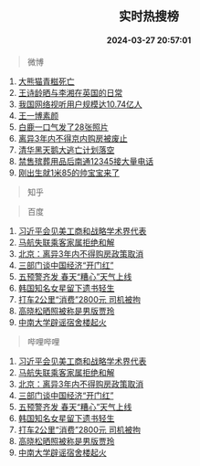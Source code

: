 <div align="center"><h2>实时热搜榜</h2><h4>2024-03-27 20:57:01</h4></div>

> 微博  

1. [大熊猫青糍死亡](https://s.weibo.com/weibo?q=%23%E5%A4%A7%E7%86%8A%E7%8C%AB%E9%9D%92%E7%B3%8D%E6%AD%BB%E4%BA%A1%23&t=31&band_rank=1&Refer=top)<br />
2. [王诗龄晒与李湘在英国的日常](https://s.weibo.com/weibo?q=%23%E7%8E%8B%E8%AF%97%E9%BE%84%E6%99%92%E4%B8%8E%E6%9D%8E%E6%B9%98%E5%9C%A8%E8%8B%B1%E5%9B%BD%E7%9A%84%E6%97%A5%E5%B8%B8%23&t=31&band_rank=2&Refer=top)<br />
3. [我国网络视听用户规模达10.74亿人](https://s.weibo.com/weibo?q=%23%E6%88%91%E5%9B%BD%E7%BD%91%E7%BB%9C%E8%A7%86%E5%90%AC%E7%94%A8%E6%88%B7%E8%A7%84%E6%A8%A1%E8%BE%BE10.74%E4%BA%BF%E4%BA%BA%23&t=31&band_rank=3&Refer=top)<br />
4. [王一博素颜](https://s.weibo.com/weibo?q=%E7%8E%8B%E4%B8%80%E5%8D%9A%E7%B4%A0%E9%A2%9C&t=31&band_rank=4&Refer=top)<br />
5. [白鹿一口气发了28张照片](https://s.weibo.com/weibo?q=%23%E7%99%BD%E9%B9%BF%E4%B8%80%E5%8F%A3%E6%B0%94%E5%8F%91%E4%BA%8628%E5%BC%A0%E7%85%A7%E7%89%87%23&t=31&band_rank=5&Refer=top)<br />
6. [离异3年内不得京内购房被废止](https://s.weibo.com/weibo?q=%23%E7%A6%BB%E5%BC%823%E5%B9%B4%E5%86%85%E4%B8%8D%E5%BE%97%E4%BA%AC%E5%86%85%E8%B4%AD%E6%88%BF%E8%A2%AB%E5%BA%9F%E6%AD%A2%23&t=31&band_rank=6&Refer=top)<br />
7. [清华黑天鹅大逃亡计划落空](https://s.weibo.com/weibo?q=%23%E6%B8%85%E5%8D%8E%E9%BB%91%E5%A4%A9%E9%B9%85%E5%A4%A7%E9%80%83%E4%BA%A1%E8%AE%A1%E5%88%92%E8%90%BD%E7%A9%BA%23&t=31&band_rank=7&Refer=top)<br />
8. [禁售殡葬用品后南通12345接大量电话](https://s.weibo.com/weibo?q=%23%E7%A6%81%E5%94%AE%E6%AE%A1%E8%91%AC%E7%94%A8%E5%93%81%E5%90%8E%E5%8D%97%E9%80%9A12345%E6%8E%A5%E5%A4%A7%E9%87%8F%E7%94%B5%E8%AF%9D%23&t=31&band_rank=8&Refer=top)<br />
9. [刚出生就1米85的帅宝宝来了](https://s.weibo.com/weibo?q=%23%E5%88%9A%E5%87%BA%E7%94%9F%E5%B0%B11%E7%B1%B385%E7%9A%84%E5%B8%85%E5%AE%9D%E5%AE%9D%E6%9D%A5%E4%BA%86%23&t=31&band_rank=9&Refer=top)<br />

> 知乎  


> 百度  

1. [习近平会见美工商和战略学术界代表](https://www.baidu.com/s?wd=%E4%B9%A0%E8%BF%91%E5%B9%B3%E4%BC%9A%E8%A7%81%E7%BE%8E%E5%B7%A5%E5%95%86%E5%92%8C%E6%88%98%E7%95%A5%E5%AD%A6%E6%9C%AF%E7%95%8C%E4%BB%A3%E8%A1%A8&sa=fyb_news&rsv_dl=fyb_news)<br />
2. [马航失联乘客家属拒绝和解](https://www.baidu.com/s?wd=%E9%A9%AC%E8%88%AA%E5%A4%B1%E8%81%94%E4%B9%98%E5%AE%A2%E5%AE%B6%E5%B1%9E%E6%8B%92%E7%BB%9D%E5%92%8C%E8%A7%A3&sa=fyb_news&rsv_dl=fyb_news)<br />
3. [北京：离异3年内不得购房政策取消](https://www.baidu.com/s?wd=%E5%8C%97%E4%BA%AC%EF%BC%9A%E7%A6%BB%E5%BC%823%E5%B9%B4%E5%86%85%E4%B8%8D%E5%BE%97%E8%B4%AD%E6%88%BF%E6%94%BF%E7%AD%96%E5%8F%96%E6%B6%88&sa=fyb_news&rsv_dl=fyb_news)<br />
4. [三部门谈中国经济“开门红”](https://www.baidu.com/s?wd=%E4%B8%89%E9%83%A8%E9%97%A8%E8%B0%88%E4%B8%AD%E5%9B%BD%E7%BB%8F%E6%B5%8E%E2%80%9C%E5%BC%80%E9%97%A8%E7%BA%A2%E2%80%9D&sa=fyb_news&rsv_dl=fyb_news)<br />
5. [五预警齐发 春天“糟心”天气上线](https://www.baidu.com/s?wd=%E4%BA%94%E9%A2%84%E8%AD%A6%E9%BD%90%E5%8F%91+%E6%98%A5%E5%A4%A9%E2%80%9C%E7%B3%9F%E5%BF%83%E2%80%9D%E5%A4%A9%E6%B0%94%E4%B8%8A%E7%BA%BF&sa=fyb_news&rsv_dl=fyb_news)<br />
6. [韩国知名女星留下遗书轻生](https://www.baidu.com/s?wd=%E9%9F%A9%E5%9B%BD%E7%9F%A5%E5%90%8D%E5%A5%B3%E6%98%9F%E7%95%99%E4%B8%8B%E9%81%97%E4%B9%A6%E8%BD%BB%E7%94%9F&sa=fyb_news&rsv_dl=fyb_news)<br />
7. [打车2公里“消费”2800元 司机被拘](https://www.baidu.com/s?wd=%E6%89%93%E8%BD%A62%E5%85%AC%E9%87%8C%E2%80%9C%E6%B6%88%E8%B4%B9%E2%80%9D2800%E5%85%83+%E5%8F%B8%E6%9C%BA%E8%A2%AB%E6%8B%98&sa=fyb_news&rsv_dl=fyb_news)<br />
8. [高晓松晒照被称是男版贾玲](https://www.baidu.com/s?wd=%E9%AB%98%E6%99%93%E6%9D%BE%E6%99%92%E7%85%A7%E8%A2%AB%E7%A7%B0%E6%98%AF%E7%94%B7%E7%89%88%E8%B4%BE%E7%8E%B2&sa=fyb_news&rsv_dl=fyb_news)<br />
9. [中南大学辟谣宿舍楼起火](https://www.baidu.com/s?wd=%E4%B8%AD%E5%8D%97%E5%A4%A7%E5%AD%A6%E8%BE%9F%E8%B0%A3%E5%AE%BF%E8%88%8D%E6%A5%BC%E8%B5%B7%E7%81%AB&sa=fyb_news&rsv_dl=fyb_news)<br />

> 哔哩哔哩  

1. [习近平会见美工商和战略学术界代表](https://www.baidu.com/s?wd=%E4%B9%A0%E8%BF%91%E5%B9%B3%E4%BC%9A%E8%A7%81%E7%BE%8E%E5%B7%A5%E5%95%86%E5%92%8C%E6%88%98%E7%95%A5%E5%AD%A6%E6%9C%AF%E7%95%8C%E4%BB%A3%E8%A1%A8&sa=fyb_news&rsv_dl=fyb_news)<br />
2. [马航失联乘客家属拒绝和解](https://www.baidu.com/s?wd=%E9%A9%AC%E8%88%AA%E5%A4%B1%E8%81%94%E4%B9%98%E5%AE%A2%E5%AE%B6%E5%B1%9E%E6%8B%92%E7%BB%9D%E5%92%8C%E8%A7%A3&sa=fyb_news&rsv_dl=fyb_news)<br />
3. [北京：离异3年内不得购房政策取消](https://www.baidu.com/s?wd=%E5%8C%97%E4%BA%AC%EF%BC%9A%E7%A6%BB%E5%BC%823%E5%B9%B4%E5%86%85%E4%B8%8D%E5%BE%97%E8%B4%AD%E6%88%BF%E6%94%BF%E7%AD%96%E5%8F%96%E6%B6%88&sa=fyb_news&rsv_dl=fyb_news)<br />
4. [三部门谈中国经济“开门红”](https://www.baidu.com/s?wd=%E4%B8%89%E9%83%A8%E9%97%A8%E8%B0%88%E4%B8%AD%E5%9B%BD%E7%BB%8F%E6%B5%8E%E2%80%9C%E5%BC%80%E9%97%A8%E7%BA%A2%E2%80%9D&sa=fyb_news&rsv_dl=fyb_news)<br />
5. [五预警齐发 春天“糟心”天气上线](https://www.baidu.com/s?wd=%E4%BA%94%E9%A2%84%E8%AD%A6%E9%BD%90%E5%8F%91+%E6%98%A5%E5%A4%A9%E2%80%9C%E7%B3%9F%E5%BF%83%E2%80%9D%E5%A4%A9%E6%B0%94%E4%B8%8A%E7%BA%BF&sa=fyb_news&rsv_dl=fyb_news)<br />
6. [韩国知名女星留下遗书轻生](https://www.baidu.com/s?wd=%E9%9F%A9%E5%9B%BD%E7%9F%A5%E5%90%8D%E5%A5%B3%E6%98%9F%E7%95%99%E4%B8%8B%E9%81%97%E4%B9%A6%E8%BD%BB%E7%94%9F&sa=fyb_news&rsv_dl=fyb_news)<br />
7. [打车2公里“消费”2800元 司机被拘](https://www.baidu.com/s?wd=%E6%89%93%E8%BD%A62%E5%85%AC%E9%87%8C%E2%80%9C%E6%B6%88%E8%B4%B9%E2%80%9D2800%E5%85%83+%E5%8F%B8%E6%9C%BA%E8%A2%AB%E6%8B%98&sa=fyb_news&rsv_dl=fyb_news)<br />
8. [高晓松晒照被称是男版贾玲](https://www.baidu.com/s?wd=%E9%AB%98%E6%99%93%E6%9D%BE%E6%99%92%E7%85%A7%E8%A2%AB%E7%A7%B0%E6%98%AF%E7%94%B7%E7%89%88%E8%B4%BE%E7%8E%B2&sa=fyb_news&rsv_dl=fyb_news)<br />
9. [中南大学辟谣宿舍楼起火](https://www.baidu.com/s?wd=%E4%B8%AD%E5%8D%97%E5%A4%A7%E5%AD%A6%E8%BE%9F%E8%B0%A3%E5%AE%BF%E8%88%8D%E6%A5%BC%E8%B5%B7%E7%81%AB&sa=fyb_news&rsv_dl=fyb_news)<br />
